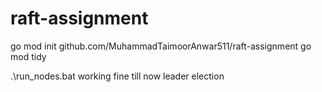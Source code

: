 # raft-assignment

go mod init github.com/MuhammadTaimoorAnwar511/raft-assignment
go mod tidy

.\run_nodes.bat
working fine till now leader election